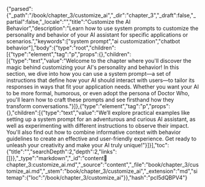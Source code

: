 {"parsed":{"_path":"/book/chapter_3/customize_ai","_dir":"chapter_3","_draft":false,"_partial":false,"_locale":"","title":"Customize the AI Behavior","description":"Learn how to use system prompts to customize the personality and behavior of your AI assistant for specific applications or scenarios.","keywords":["system prompt","ai customization","chatbot behavior"],"body":{"type":"root","children":[{"type":"element","tag":"p","props":{},"children":[{"type":"text","value":"Welcome to the chapter where you'll discover the magic behind customizing your AI's personality and behavior! In this section, we dive into how you can use a system prompt—a set of instructions that define how your AI should interact with users—to tailor its responses in ways that fit your application needs. Whether you want your AI to be more formal, humorous, or even adopt the persona of Doctor Who, you'll learn how to craft these prompts and see firsthand how they transform conversations."}]},{"type":"element","tag":"p","props":{},"children":[{"type":"text","value":"We’ll explore practical examples like setting up a system prompt for an adventurous and curious AI assistant, as well as experimenting with different instructions to observe their impact. You'll also find out how to combine informative context with behavior guidelines to create an effective and user-friendly experience. Get ready to unleash your creativity and make your AI truly unique!"}]}],"toc":{"title":"","searchDepth":2,"depth":2,"links":[]}},"_type":"markdown","_id":"content:book:chapter_3:customize_ai.md","_source":"content","_file":"book/chapter_3/customize_ai.md","_stem":"book/chapter_3/customize_ai","_extension":"md","sitemap":{"loc":"/book/chapter_3/customize_ai"}},"hash":"pcI5dQBPV4"}